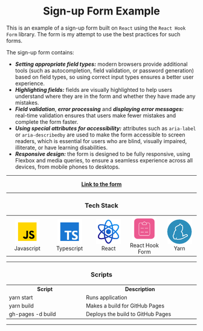 <h1 align="center">Sign-up Form Example</h1>

This is an example of a sign-up form built on `React` using the `React Hook Form` library. The form is my attempt to use
the best practices for such forms.

The sign-up form contains:
* **_Setting appropriate field types:_** modern browsers provide additional tools (such as autocompletion, field 
validation, or password generation) based on field types, so using correct input types ensures a better user experience.
* **_Highlighting fields:_** fields are visually highlighted to help users understand where they are in the form and 
whether they have made any mistakes.
* **_Field validation_**, **_error processing_** and **_displaying error messages:_** real-time validation ensures that
users make fewer mistakes and complete the form faster.
* **_Using special attributes for accessibility:_** attributes such as `aria-label` or `aria-describedby` are used to make the form accessible to screen 
readers, which is essential for users who are blind, visually impaired, illiterate, or have learning disabilities.
* **_Responsive design:_** the form is designed to be fully responsive, using Flexbox and media queries, to ensure a 
seamless experience across all devices, from mobile phones to desktops.

<hr>

<p align="center">
  <a href="https://altyalty.github.io/react-project-form-example/">
    <strong>Link to the form</strong>
  </a>
</p>

<hr>

<h3 align="center" font-size='25px'>Tech Stack</h3>

<table align="center">
  <tr>
    <td align="center" width="129">
        <img src="./readme-images/javascript-icon.png" alt="icon" width="65" height="65" />
      <br>Javascript
    </td>
    <td align="center" width="129">
        <img src="./readme-images/typescript-icon.png" alt="icon" width="65" height="65" />
      <br>Typescript
    </td>
    <td align="center" width="129">
        <img src="./readme-images/react-icon.png" alt="icon" width="65" height="65" />
      <br>React
    </td>
    <td align="center" width="129">
        <img src="./readme-images/react-hook-form-icon.png" alt="icon" width="65" height="65" />
      <br>React Hook Form
    </td>
    <td align="center" width="129">
        <img src="./readme-images/yarn-icon.png" alt="icon" width="65" height="65" />
      <br>Yarn
    </td>
  </tr>
</table>

<hr>

<h3 align="center" font-size='25px'>Scripts</h3>

<table align="center">
  <tr>
    <td align="center" width="200">
        <b>Script</b>
    </td>
    <td align="center" width="300">
        <b>Description</b>
    </td>
  </tr>

  <tr>
    <td>
        yarn start
    </td>
    <td>
        Runs application
    </td>
  </tr>

  <tr>
    <td>
        yarn build
    </td>
    <td>
        Makes a build for GitHub Pages
    </td>
  </tr>

  <tr>
    <td>
        gh-pages -d build
    </td>
    <td>
        Deploys the build to GitHub Pages
    </td>
  </tr>
</table>

<hr>